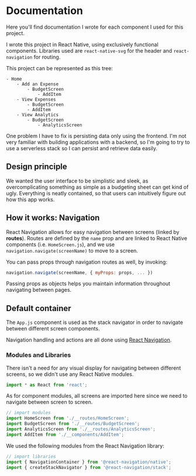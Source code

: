 # Documentation
Here you'll find documentation I wrote for each component I used for this project.

I wrote this project in React Native, using exclusively functional components. Libraries used are `react-native-svg` for the header and `react-navigation` for routing.

This project can be represented as this tree:

```
- Home
    - Add an Expense
        - BudgetScreen
            - AddItem
    - View Expenses
        - BudgetScreen
        - AddItem
    - View Analytics
        - BudgetScreen
            - AnalyticsScreen
```

One problem I have to fix is persisting data only using the frontend. I'm not very familiar with building applications with a backend, so I'm going to try to use a serverless stack so I can persist and retrieve data easily.

## Design principle
We wanted the user interface to be simplistic and sleek, as overcomplicating something as simple as a budgeting sheet can get kind of ugly. Everything is neatly contained, so that users can intuitively figure out how this app works.

## How it works: Navigation

React Navigation allows for easy navigation between screens (linked by **routes**). Routes are defined by the `name` prop and are linked to React Native components (i.e. `HomeScreen.js`), and we use `navigation.navigate(screenName)` to move to a screen.

You can pass props through navigation routes as well, by invoking:

``` javascript
navigation.navigate(screenName, { myProps: props, ... })
```

Passing props as objects helps you maintain information throughout navigating between pages.

## Default container 
The `App.js` component is used as the stack navigator in order to navigate between different screen components.

Navigation handling and actions are all done using [React Navigation](https://v1.reactnavigation.org/).

### Modules and Libraries

There isn't a need for any visual display for navigating between different screens, so we didn't use any React Native modules.

``` javascript
import * as React from 'react';
```

As for component modules, all screens are imported here since we need to navigate between screen to screen.

``` javascript
// import modules
import HomeScreen from './__routes/HomeScreen';
import BudgetScreen from './__routes/BudgetScreen';
import AnalyticsScreen from './__routes/AnalyticsScreen';
import AddItem from './__components/AddItem';
```

We used the following modules from the React Navigation library:

``` javascript
// import libraries
import { NavigationContainer } from '@react-navigation/native';
import { createStackNavigator } from '@react-navigation/stack';
```